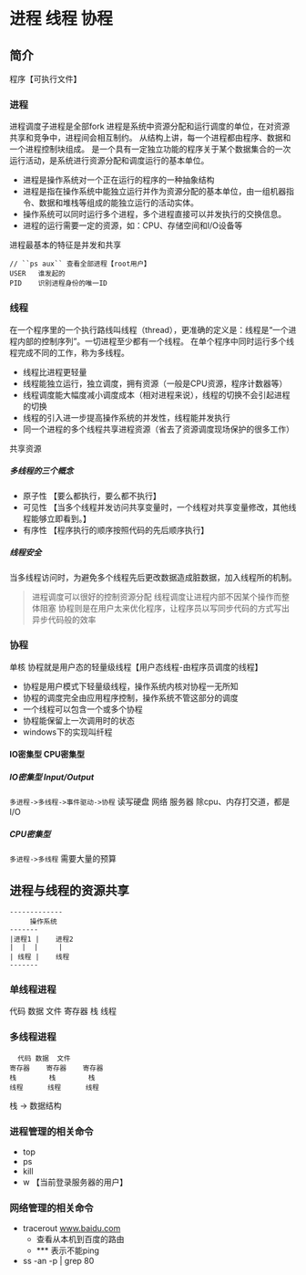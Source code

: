 # 进程 线程 协程
## 简介
程序【可执行文件】
### 进程
进程调度子进程是全部fork
进程是系统中资源分配和运行调度的单位，在对资源共享和竞争中，进程间会相互制约。
从结构上讲，每一个进程都由程序、数据和一个进程控制块组成。
是一个具有一定独立功能的程序关于某个数据集合的一次运行活动，是系统进行资源分配和调度运行的基本单位。
* 进程是操作系统对一个正在运行的程序的一种抽象结构
* 进程是指在操作系统中能独立运行并作为资源分配的基本单位，由一组机器指令、数据和堆栈等组成的能独立运行的活动实体。
* 操作系统可以同时运行多个进程，多个进程直接可以并发执行的交换信息。
* 进程的运行需要一定的资源，如：CPU、存储空间和I/O设备等

进程最基本的特征是并发和共享
~~~
// ``ps aux`` 查看全部进程【root用户】
USER   谁发起的   
PID    识别进程身份的唯一ID
~~~
### 线程
在一个程序里的一个执行路线叫线程（thread），更准确的定义是：线程是“一个进程内部的控制序列”。一切进程至少都有一个线程。
在单个程序中同时运行多个线程完成不同的工作，称为多线程。
* 线程比进程更轻量
* 线程能独立运行，独立调度，拥有资源（一般是CPU资源，程序计数器等）
* 线程调度能大幅度减小调度成本（相对进程来说），线程的切换不会引起进程的切换
* 线程的引入进一步提高操作系统的并发性，线程能并发执行
* 同一个进程的多个线程共享进程资源（省去了资源调度现场保护的很多工作）

共享资源

##### 多线程的三个概念
 - 原子性 【要么都执行，要么都不执行】
 - 可见性 【当多个线程并发访问共享变量时，一个线程对共享变量修改，其他线程能够立即看到。】
 - 有序性 【程序执行的顺序按照代码的先后顺序执行】
##### 线程安全
当多线程访问时，为避免多个线程先后更改数据造成脏数据，加入线程所的机制。
> 进程调度可以很好的控制资源分配
> 线程调度让进程内部不因某个操作而整体阻塞
> 协程则是在用户太来优化程序，让程序员以写同步代码的方式写出异步代码般的效率
### 协程
单核
协程就是用户态的轻量级线程【用户态线程-由程序员调度的线程】
* 协程是用户模式下轻量级线程，操作系统内核对协程一无所知
* 协程的调度完全由应用程序控制，操作系统不管这部分的调度
* 一个线程可以包含一个或多个协程
* 协程能保留上一次调用时的状态
* windows下的实现叫纤程
#### IO密集型 CPU密集型
##### IO密集型  Input/Output
``多进程->多线程->事件驱动->协程``
读写硬盘
网络
服务器
除cpu、内存打交道，都是I/O
##### CPU密集型
``多进程->多线程``
需要大量的预算

## 进程与线程的资源共享
~~~
-------------
     操作系统
-------
|进程1 |    进程2
|  |  |     |
| 线程 |    线程   
------- 
~~~
### 单线程进程 
代码 数据  文件
    寄存器
     栈
    线程
### 多线程进程
~~~
  代码 数据  文件
寄存器    寄存器    寄存器
栈        栈        栈
线程      线程      线程
~~~
栈 -> 数据结构
### 进程管理的相关命令
* top
* ps
* kill
* w 【当前登录服务器的用户】
### 网络管理的相关命令
* tracerout www.baidu.com 
  - 查看从本机到百度的路由
  - *** 表示不能ping
* ss -an -p | grep 80